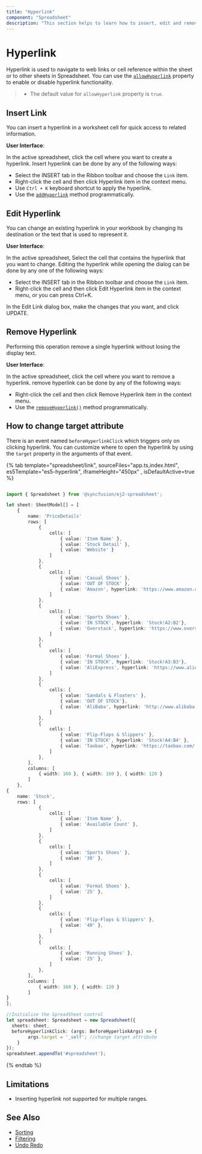 ```yaml
---
title: "Hyperlink"
component: "Spreadsheet"
description: "This section helps to learn how to insert, edit and remove a hyperlink in Spreadsheet control."
---
```


# Hyperlink

Hyperlink is used to navigate to web links or cell reference within the sheet or to other sheets in Spreadsheet. You can use the [`allowHyperlink`](../api/spreadsheet/#allowHyperlink) property to enable or disable hyperlink functionality.

> * The default value for `allowHyperlink` property is `true`.

## Insert Link

You can insert a hyperlink in a worksheet cell for quick access to related information.

**User Interface**:

In the active spreadsheet, click the cell where you want to create a hyperlink. Insert hyperlink can be done by any of the following ways:

* Select the INSERT tab in the Ribbon toolbar and choose the `Link` item.
* Right-click the cell and then click Hyperlink item in the context menu.
* Use `Ctrl + K` keyboard shortcut to apply the hyperlink.
* Use the [`addHyperlink`](../api/spreadsheet/#hyperlink) method programmatically.

## Edit Hyperlink

You can change an existing hyperlink in your workbook by changing its destination or the text that is used to represent it.

**User Interface**:

In the active spreadsheet, Select the cell that contains the hyperlink that you want to change. Editing the hyperlink while opening the dialog can be done by any one of the following ways:

* Select the INSERT tab in the Ribbon toolbar and choose the `Link` item.
* Right-click the cell and then click Edit Hyperlink item in the context menu, or you can press Ctrl+K.

In the Edit Link dialog box, make the changes that you want, and click UPDATE.

## Remove Hyperlink

Performing this operation remove a single hyperlink without losing the display text.

**User Interface**:

In the active spreadsheet, click the cell where you want to remove a hyperlink. remove hyperlink can be done by any of the following ways:
* Right-click the cell and then click Remove Hyperlink item in the context menu.
* Use the [`removeHyperlink()`](../api/spreadsheet/#hyperlink) method programmatically.

## How to change target attribute

There is an event named `beforeHyperlinkClick` which triggers only on clicking hyperlink. You can customize where to open the hyperlink by using the `target` property in the arguments of that event.

{% tab template="spreadsheet/link", sourceFiles="app.ts,index.html", es5Template="es5-hyperlink", iframeHeight="450px" , isDefaultActive=true %}

```typescript

import { Spreadsheet } from '@syncfusion/ej2-spreadsheet';

let sheet: SheetModel[] = [
    {
        name: 'PriceDetails'
        rows: [
            {
                cells: [
                    { value: 'Item Name' },
                    { value: 'Stock Detail' },
                    { value: 'Website' }
                ]
            },
            {
                cells: [
                    { value: 'Casual Shoes' },
                    { value: 'OUT OF STOCK' },
                    { value: 'Amazon', hyperlink: 'https://www.amazon.com/' }
                ]
            },
            {
                cells: [
                    { value: 'Sports Shoes' },
                    { value: 'IN STOCK', hyperlink: 'Stock!A2:B2'},
                    { value: 'Overstack', hyperlink: 'https://www.overstock.com/' }
                ]
            },
            {
                cells: [
                    { value: 'Formal Shoes' },
                    { value: 'IN STOCK', hyperlink: 'Stock!A3:B3'},
                    { value: 'AliExpress', hyperlink: 'https://www.aliexpress.com/' }
                ]
            },
            {
                cells: [
                    { value: 'Sandals & Floaters' },
                    { value: 'OUT OF STOCK'},
                    { value: 'AliBaba', hyperlink: 'http://www.alibaba.com/' }
                ]
            },
            {
                cells: [
                    { value: 'Flip-Flops & Slippers' },
                    { value: 'IN STOCK', hyperlink: 'Stock!A4:B4' },
                    { value: 'Taobao', hyperlink: 'https://taobao.com/' }
                ]
            },
        ],
        columns: [
            { width: 160 }, { width: 160 }, { width: 120 }
        ]
    },
{
    name: 'Stock',
    rows: [
            {
                cells: [
                    { value: 'Item Name' },
                    { value: 'Available Count' },
                ]
            },
            {
                cells: [
                    { value: 'Sports Shoes' },
                    { value: '30' },
                ]
            },
            {
                cells: [
                    { value: 'Formal Shoes' },
                    { value: '25' },
                ]
            },
            {
                cells: [
                    { value: 'Flip-Flops & Slippers' },
                    { value: '40' },
                ]
            },
            {
                cells: [
                    { value: 'Running Shoes' },
                    { value: '25' },
                ]
            },
        ],
        columns: [
            { width: 160 }, { width: 120 }
        ]
}
];

//Initialize the SpreadSheet control
let spreadsheet: Spreadsheet = new Spreadsheet({
  sheets: sheet,
  beforeHyperlinkClick: (args: BeforeHyperlinkArgs) => {
        args.target = '_self'; //change target attribute
    }
});
spreadsheet.appendTo('#spreadsheet');
```

{% endtab %}

## Limitations

* Inserting hyperlink not supported for multiple ranges.

## See Also

* [Sorting](./sort)
* [Filtering](./filter)
* [Undo Redo](./undo-redo)